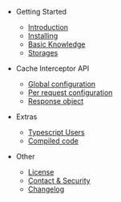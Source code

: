 - Getting Started

  - [Introduction](pages/introduction.md 'Introduction')
  - [Installing](pages/installing.md 'Installing')
  - [Basic Knowledge](pages/basic-knowledge.md 'Basic Knowledge')
  - [Storages](pages/storages.md 'Custom storages')

- Cache Interceptor API

  - [Global configuration](pages/global-configuration.md 'Global configuration')
  - [Per request configuration](pages/per-request-configuration.md 'Per request configuration')
  - [Response object](pages/response-object.md 'Response object')

- Extras

  - [Typescript Users](pages/typescript-users.md 'Typescript users')
  - [Compiled code](pages/compiled-code.md 'Compiled code')

- Other

  - [License](pages/license.md 'License')
  - [Contact & Security](pages/contact.md 'Contact & Security')
  - [Changelog](pages/changelog.md 'Changelog')

<!-- - [Features](#features)
- [Installing](#installing)
  - [Via NPM](#via-npm)
  - [Via CDN](#via-cdn)
- [Support List](#support-list)
- [Getting Started](#getting-started)
- [Default Axios Instance](#default-axios-instance)
- [Compiled code](#compiled-code)
  - [NodeJS](#nodejs)
  - [Url Imports](#url-imports)
  - [Browsers](#browsers)
- [Typescript Users](#typescript-users)
- [Basic Knowledge](#basic-knowledge)
  - [Request id](#request-id)
  - [Response object](#response-object)
    - [response.cached](#responsecached)
    - [response.id](#responseid)
  - [Storages](#storages)
- [Global Configuration](#global-configuration)
  - [config.storage](#configstorage)
  - [config.generateKey](#configgeneratekey)
  - [config.waiting](#configwaiting)
  - [config.headerInterpreter](#configheaderinterpreter)
  - [config.requestInterceptor and config.responseInterceptor](#configrequestinterceptor-and-configresponseinterceptor)
- [Per-request configuration](#per-request-configuration)
  - [request.id](#requestid)
  - [request.cache](#requestcache)
  - [request.cache.ttl](#requestcachettl)
  - [request.cache.interpretHeader](#requestcacheinterpretheader)
  - [request.cache.methods](#requestcachemethods)
  - [request.cache.cachePredicate](#requestcachecachepredicate)
  - [request.cache.update](#requestcacheupdate)
  - [request.cache.etag](#requestcacheetag)
  - [request.cache.modifiedSince](#requestcachemodifiedsince)
- [License](#license)
- [Contact](#contact) -->

<!-- - Getting started

  - [Quick start](quickstart.md)
  - [Writing more pages](more-pages.md)
  - [Custom navbar](custom-navbar.md)
  - [Cover page](cover.md)

- Customization

  - [Configuration](configuration.md)
  - [Themes](themes.md)
  - [List of Plugins](plugins.md)
  - [Write a Plugin](write-a-plugin.md)
  - [Markdown configuration](markdown.md)
  - [Language highlighting](language-highlight.md)

- Guide

  - [Deploy](deploy.md)
  - [Helpers](helpers.md)
  - [Vue compatibility](vue.md)
  - [CDN](cdn.md)
  - [Offline Mode(PWA)](pwa.md)
  - [Server-Side Rendering(SSR)](ssr.md)
  - [Embed Files](embed-files.md)

- [Awesome docsify](awesome.md)
- [Changelog](changelog.md) -->
